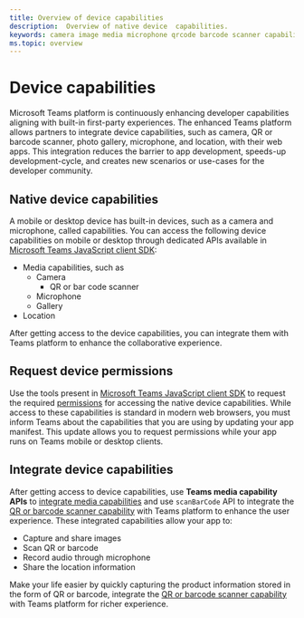 ```yaml
---
title: Overview of device capabilities
description:  Overview of native device  capabilities.
keywords: camera image media microphone qrcode barcode scanner capabilities native device permissions 
ms.topic: overview
---
```


# Device capabilities 

Microsoft Teams platform is continuously enhancing developer capabilities aligning with built-in first-party experiences. The enhanced Teams platform allows partners to integrate device capabilities, such as camera, QR or barcode scanner, photo gallery, microphone, and location, with their web apps. This integration reduces the barrier to app development, speeds-up development-cycle, and creates new scenarios or use-cases for the developer community.

## Native device capabilities

A mobile or desktop device has built-in devices, such as a camera and microphone, called capabilities. You can access the following device capabilities on mobile or desktop through dedicated APIs available in [Microsoft Teams JavaScript client SDK](/javascript/api/overview/msteams-client?view=msteams-client-js-latest&preserve-view=true):
* Media capabilities, such as
    * Camera
        * QR or bar code scanner
    * Microphone
    * Gallery
* Location

After getting access to the device capabilities, you can integrate them with Teams platform to enhance the collaborative experience. 

## Request device permissions

Use the tools present in [Microsoft Teams JavaScript client SDK](/javascript/api/overview/msteams-client?view=msteams-client-js-latest&preserve-view=true) to  request the required  [permissions](native-device-permissions.md) for  accessing the native device capabilities. While access to these capabilities is standard in modern web browsers, you must inform Teams about the capabilities that you are using by updating your app manifest. This update allows you to request permissions while your app runs on Teams mobile or desktop clients.
 
 ## Integrate device capabilities

After getting access to device capabilities, use **Teams media capability APIs** to [integrate media capabilities](mobile-camera-image-permissions.md) and use `scanBarCode` API to integrate the [QR or barcode scanner capability](qr-barcode-scanner-capability.md) with Teams platform to enhance the user experience. These integrated capabilities allow your app to:

* Capture and share images
* Scan QR or barcode
* Record audio through microphone
* Share the location information

Make your life easier by quickly capturing the product information stored in the form of QR or barcode, integrate the [QR or barcode scanner capability](qr-barcode-scanner-capability.md) with Teams platform for richer experience.




